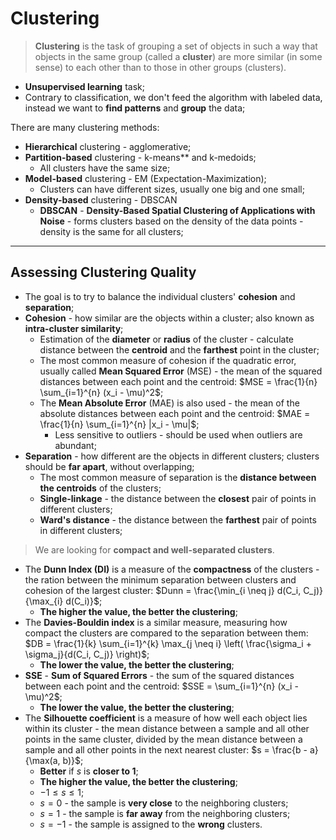 # Clustering

> **Clustering** is the task of grouping a set of objects in such a way that objects in the same group (called a **cluster**) are more similar (in some sense) to each other than to those in other groups (clusters).

- **Unsupervised learning** task;
- Contrary to classification, we don't feed the algorithm with labeled data, instead we want to **find patterns** and **group** the data;

There are many clustering methods:

- **Hierarchical** clustering - agglomerative;
- **Partition-based** clustering - k-means\*\* and k-medoids;
  - All clusters have the same size;
- **Model-based** clustering - EM (Expectation-Maximization);
  - Clusters can have different sizes, usually one big and one small;
- **Density-based** clustering - DBSCAN
  - **DBSCAN** - **Density-Based Spatial Clustering of Applications with Noise** - forms clusters based on the density of the data points - density is the same for all clusters;

---

## Assessing Clustering Quality

- The goal is to try to balance the individual clusters' **cohesion** and **separation**;
- **Cohesion** - how similar are the objects within a cluster; also known as **intra-cluster similarity**;
  - Estimation of the **diameter** or **radius** of the cluster - calculate distance between the **centroid** and the **farthest** point in the cluster;
  - The most common measure of cohesion if the quadratic error, usually called **Mean Squared Error** (MSE) - the mean of the squared distances between each point and the centroid: $MSE = \frac{1}{n} \sum_{i=1}^{n} (x_i - \mu)^2$;
  - The **Mean Absolute Error** (MAE) is also used - the mean of the absolute distances between each point and the centroid: $MAE = \frac{1}{n} \sum_{i=1}^{n} |x_i - \mu|$;
    - Less sensitive to outliers - should be used when outliers are abundant;
- **Separation** - how different are the objects in different clusters; clusters should be **far apart**, without overlapping;
  - The most common measure of separation is the **distance between the centroids** of the clusters;
  - **Single-linkage** - the distance between the **closest** pair of points in different clusters;
  - **Ward's distance** - the distance between the **farthest** pair of points in different clusters;

> We are looking for **compact and well-separated clusters**.

- The **Dunn Index (DI)** is a measure of the **compactness** of the clusters - the ration between the minimum separation between clusters and cohesion of the largest cluster: $Dunn = \frac{\min_{i \neq j} d(C_i, C_j)}{\max_{i} d(C_i)}$;
  - **The higher the value, the better the clustering**;
- The **Davies-Bouldin index** is a similar measure, measuring how compact the clusters are compared to the separation between them: $DB = \frac{1}{k} \sum_{i=1}^{k} \max_{j \neq i} \left( \frac{\sigma_i + \sigma_j}{d(C_i, C_j)} \right)$;
  - **The lower the value, the better the clustering**;
- **SSE** - **Sum of Squared Errors** - the sum of the squared distances between each point and the centroid: $SSE = \sum_{i=1}^{n} (x_i - \mu)^2$;
  - **The lower the value, the better the clustering**;
- The **Silhouette coefficient** is a measure of how well each object lies within its cluster - the mean distance between a sample and all other points in the same cluster, divided by the mean distance between a sample and all other points in the next nearest cluster: $s = \frac{b - a}{\max(a, b)}$;
  - **Better** if $s$ is **closer to 1**;
  - **The higher the value, the better the clustering**;
  - $-1 \leq s \leq 1$;
  - $s = 0$ - the sample is **very close** to the neighboring clusters;
  - $s = 1$ - the sample is **far away** from the neighboring clusters;
  - $s = -1$ - the sample is assigned to the **wrong** clusters.
